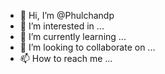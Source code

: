 - 👋 Hi, I’m @Phulchandp
- 👀 I’m interested in ...
- 🌱 I’m currently learning ...
- 💞️ I’m looking to collaborate on ...
- 📫 How to reach me ...

<!---
Phulchandp/Phulchandp is a ✨ special ✨ repository because its `README.md` (this file) appears on your GitHub profile.
You can click the Preview link to take a look at your changes.
--->

